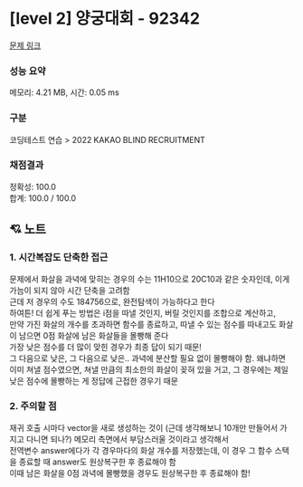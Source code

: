 # [level 2] 양궁대회 - 92342 

[문제 링크](https://school.programmers.co.kr/learn/courses/30/lessons/92342) 

### 성능 요약

메모리: 4.21 MB, 시간: 0.05 ms

### 구분

코딩테스트 연습 > 2022 KAKAO BLIND RECRUITMENT

### 채점결과

정확성: 100.0<br/>합계: 100.0 / 100.0

## 💘 노트
### 1. 시간복잡도 단축한 접근
문제에서 화살을 과녁에 맞히는 경우의 수는 11H10으로 20C10과 같은 숫자인데, 이게 가늠이 되지 않아 시간 단축을 고려함<br/>
근데 저 경우의 수도 184756으로, 완전탐색이 가능하다고 한다<br/>
하여튼! 더 쉽게 푸는 방법은 i점을 따낼 것인지, 버릴 것인지를 조합으로 계산하고,<br/>
만약 가진 화살의 개수를 초과하면 함수를 종료하고, 따낼 수 있는 점수를 따내고도 화살이 남으면 0점 화살에 남은 화살들을 몰빵해 준다<br/>
가장 낮은 점수를 더 많이 맞힌 경우가 최종 답이 되기 때문!<br/>
그 다음으로 낮은, 그 다음으로 낮은.. 과녁에 분산할 필요 없이 몰빵해야 함. 왜냐하면 이미 쳐낼 점수였으면, 쳐낼 만큼의 최소한의 화살이 꽂혀 있을 거고, 그 경우에는 제일 낮은 점수에 몰빵하는 게 정답에 근접한 경우기 때문
### 2. 주의할 점
재귀 호출 시마다 vector을 새로 생성하는 것이 (근데 생각해보니 10개만 만들어서 가지고 다니면 되나?) 메모리 측면에서 부담스러울 것이라고 생각해서<br/>
전역변수 answer에다가 각 경우마다의 화살 개수를 저장했는데, 이 경우 그 함수 스택을 종료할 때 answer도 원상복구한 후 종료해야 함<br/>
이때 남은 화살을 0점 과녁에 몰빵했을 경우도 원상복구한 후 종료해야 함!
